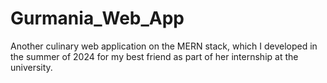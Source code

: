# Gurmania_Web_App

Another culinary web application on the MERN stack, which I developed in the summer of 2024 for my best friend as part of her internship at the university.
